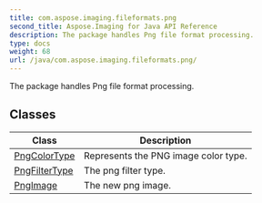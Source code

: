 ```yaml
---
title: com.aspose.imaging.fileformats.png
second_title: Aspose.Imaging for Java API Reference
description: The package handles Png file format processing.
type: docs
weight: 68
url: /java/com.aspose.imaging.fileformats.png/
---
```


The package handles Png file format processing.


## Classes

| Class | Description |
| --- | --- |
| [PngColorType](../com.aspose.imaging.fileformats.png/pngcolortype) | Represents the PNG image color type. |
| [PngFilterType](../com.aspose.imaging.fileformats.png/pngfiltertype) | The png filter type. |
| [PngImage](../com.aspose.imaging.fileformats.png/pngimage) | The new png image. |
